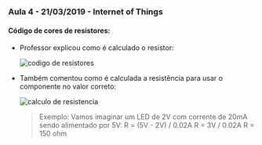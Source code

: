### Aula 4 - 21/03/2019 - Internet of Things

#### Código de cores de resistores:

- Professor explicou como é calculado o resistor:

    ![codigo de resistores](http://3.bp.blogspot.com/-aQat5vKmdqs/VQbqRVvdd8I/AAAAAAAAATE/JNvIZ4Mw0l4/s1600/codigo_de_cores_resistores.png)

- Também comentou como é calculada a resistência para usar o componente no valor correto:

    ![calculo de resistencia](https://1.bp.blogspot.com/-v-AjkP_C0Ms/VOfw2JrqP-I/AAAAAAAACkw/dN9tukoS7to/s1600/10373651_657546340998471_8642577972045171287_n.png)

    > Exemplo: Vamos imaginar um LED de 2V com corrente de 20mA sendo alimentado por 5V:
    R = (5V - 2V) / 0.02A
    R = 3V / 0.02A
    R = 150 ohm